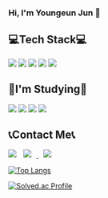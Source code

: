 ### Hi, I'm Youngeun Jun 👋

## 💻Tech Stack💻
<img src="https://img.shields.io/badge/C-2E2E2E?style=flat&logo=C&logoColor=white"/></a>
<img src="https://img.shields.io/badge/Python-0040FF?style=flat&logo=Python&logoColor=white"/></a>
<img src="https://img.shields.io/badge/Java-8000FF?style=flat&logo=Java&logoColor=white"/></a>
<img src="https://img.shields.io/badge/JavaScript-BFFF00?style=flat&logo=JavaScript&logoColor=white"/></a>
<img src="https://img.shields.io/badge/HTML-FA8072?style=flat&logo=HTML&logoColor=white"/></a>


## 📖I'm Studying📖
<img src="https://img.shields.io/badge/Java-8000FF?style=flat&logo=Java&logoColor=white"/></a>
<img src="https://img.shields.io/badge/JavaScript-BFFF00?style=flat&logo=JavaScript&logoColor=white"/></a>
<img src="https://img.shields.io/badge/React-0000CD?style=flat&logo=React&logoColor=white"/></a>
<img src="https://img.shields.io/badge/Figma-FF4500?style=flat&logo=Figma&logoColor=white"/></a>

## 📞Contact Me📞
<a href="mailto:yeon0isj@gmail.com"><img src="https://img.shields.io/badge/Gmail-2E2E2E?style=flat-square&logo=Gmail&logoColor=white&link=mailto:tarabin49@gmail.com"/></a>
<a href="https://www.instagram.com/oieunn__/">
    <img 
        src="http://img.shields.io/badge/-Instagram-F6CEF5?style=flat&logo=Instagram&link=https://www.instagram.com/oieunn__/"
        style="height : auto; margin-left : 10px; margin-right : 10px;"/>
</a>
<a href="https://velog.io/@본인벨로그아이디">
    <img 
        src="http://img.shields.io/badge/-쓰고싶은텍스트-배경색(ex.222222)?style=flat&logo=아이콘명(ex.Vector Logo Zone)&link=https://velog.io/@본인벨로그아이디"
        style="height : auto; margin-left : 10px; margin-right : 10px;"/>
</a>

[![Top Langs](https://github-readme-stats.vercel.app/api/top-langs/?username=Junyewdd&layout=compact&theme=slateorange&langs_count=5)](https://github.com/anuraghazra/github-readme-stats)

[![Solved.ac Profile](http://mazassumnida.wtf/api/v2/generate_badge?boj=nara085)](https://solved.ac/nara085/)


<!--
**Junyewdd/Junyewdd** is a ✨ _special_ ✨ repository because its `README.md` (this file) appears on your GitHub profile.

Here are some ideas to get you started:

- 🔭 I’m currently working on ...
- 🌱 I’m currently learning ...
- 👯 I’m looking to collaborate on ...
- 🤔 I’m looking for help with ...
- 💬 Ask me about ...
- 📫 How to reach me: ...
- 😄 Pronouns: ...
- ⚡ Fun fact: ...
-->
